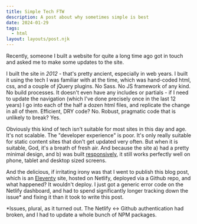 ```yaml
---
title: Simple Tech FTW
description: A post about why sometimes simple is best
date: 2024-01-29
tags:
  - html
layout: layouts/post.njk
---
```


Recently, someone I built a website for quite a long time ago got in touch and asked me to make some updates to the site.

I built the site in *2012* - that's pretty ancient, especially in web years. I built it using the tech I was familiar with at the time, which was hand-coded html, css, and a couple of jQuery plugins. No Sass. No JS framework of any kind. No build processes. It doesn't even have any includes or partials - if I need to update the navigation (which I've done precisely once in the last 12 years) I go into each of the half a dozen html files, and replicate the change in all of them. Efficient, DRY code? No. Robust, pragmatic code that is unlikely to break? Yes.

Obviously this kind of tech isn't suitable for most sites in this day and age. It's not scalable. The "developer experience" is poor. It's only really suitable for static content sites that don't get updated very often. But when it is suitable, God, it's a breath of fresh air. And because the site a) had a pretty minimal design, and b) was built [responsively](https://alistapart.com/article/responsive-web-design/), it still works perfectly well on phone, tablet and desktop sized screens.

And the delicious, if irritating irony was that I went to publish this blog post, which is an [Eleventy](https://www.11ty.dev/) site, hosted on Netlify, deployed via a Github repo, and what happened? It wouldn't deploy. I just got a generic error code on the Netlify dashboard, and had to spend significantly longer tracking down the issue* and fixing it than it took to write this post.

*Issues, plural, as it turned out. The Netlify <-> Github authentication had broken, and I had to update a whole bunch of NPM packages.
